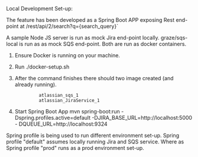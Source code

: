 

Local Development Set-up:

The feature has been developed as a Spring Boot APP exposing Rest end-point at /rest/api/2/search?q={search_query}`

A sample Node JS server is run as mock Jira end-point locally.
graze/sqs-local is run as as mock SQS end-point.
Both are run as docker containers.


1. Ensure Docker is running on your machine.
2. Run ./docker-setup.sh 
3. After the command finishes there should two image created (and already running).

                atlassian_sqs_1
                atlassian_JiraService_1

4. Start Spring Boot App
    mvn spring-boot:run -Dspring.profiles.active=default -DJIRA_BASE_URL=http://localhost:5000 -          DQUEUE_URL=http://localhost:9324



Spring profile is being used to run different environment set-up.
Spring profile "default" assumes locally running Jira and SQS service.
Where as Spring profile "prod" runs as a prod environment set-up.
